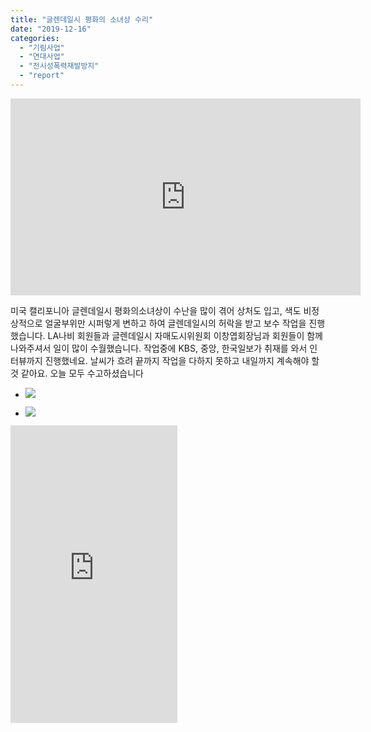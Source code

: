 ```yaml
---
title: "글렌데일시 평화의 소녀상 수리"
date: "2019-12-16"
categories: 
  - "기림사업"
  - "연대사업"
  - "전시성폭력재발방지"
  - "report"
---
```


<iframe src="https://www.facebook.com/plugins/video.php?href=https%3A%2F%2Fwww.facebook.com%2FHanagajoah%2Fvideos%2F2856689754362019%2F&amp;show_text=0&amp;width=560" width="560" height="315" style="border:none;overflow:hidden" scrolling="no" frameborder="0" allowtransparency="true" allowfullscreen="true"></iframe>

미국 캘리포니아 글렌데일시 평화의소녀상이 수난을 많이 겪어 상처도 입고, 색도 비정상적으로 얼굴부위만 시퍼렇게 변하고 하여 글렌데일시의 허락을 받고 보수 작업을 진행했습니다. LA나비 회원들과 글렌데일시 자매도시위원회 이창엽회장님과 회원들이 함께 나와주셔서 일이 많이 수월했습니다. 작업중에 KBS, 중앙, 한국일보가 취재를 와서 인터뷰까지 진행했네요. 날씨가 흐려 끝까지 작업을 다하지 못하고 내일까지 계속해야 할 것 같아요. 오늘 모두 수고하셨습니다

- ![](https://womenandwar.net/kr/wp-content/uploads/2019/12/79980191_2856725134358481_5436433392683974656_o-1024x768.jpg)
    
- ![](https://womenandwar.net/kr/wp-content/uploads/2019/12/80330371_2856725334358461_8188636358512738304_o-768x1024.jpg)
    

<iframe src="https://www.facebook.com/plugins/video.php?href=https%3A%2F%2Fwww.facebook.com%2FHanagajoah%2Fvideos%2F2857281160969545%2F&amp;show_text=0&amp;width=267" width="267" height="476" style="border:none;overflow:hidden" scrolling="no" frameborder="0" allowtransparency="true" allowfullscreen="true"></iframe>
